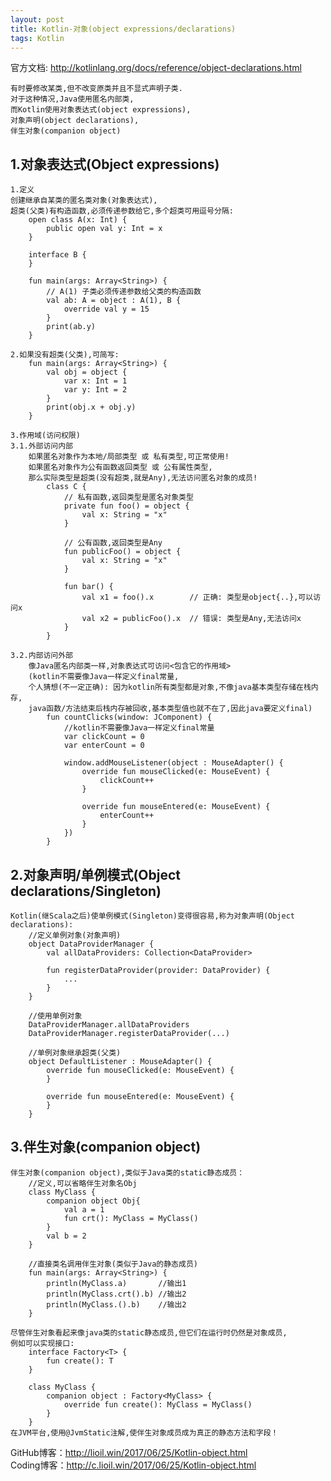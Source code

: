 ```yaml
---
layout: post
title: Kotlin-对象(object expressions/declarations)
tags: Kotlin
---
```

官方文档: http://kotlinlang.org/docs/reference/object-declarations.html
 
    有时要修改某类,但不改变原类并且不显式声明子类.
    对于这种情况,Java使用匿名内部类,
    而Kotlin使用对象表达式(object expressions),
    对象声明(object declarations),
    伴生对象(companion object)

## 1.对象表达式(Object expressions)
    1.定义
    创建继承自某类的匿名类对象(对象表达式),
    超类(父类)有构造函数,必须传递参数给它,多个超类可用逗号分隔:
        open class A(x: Int) {
            public open val y: Int = x
        }

        interface B {            
        }

        fun main(args: Array<String>) {
            // A(1) 子类必须传递参数给父类的构造函数
            val ab: A = object : A(1), B {
                override val y = 15
            }
            print(ab.y)
        }

    2.如果没有超类(父类),可简写:
        fun main(args: Array<String>) {       
            val obj = object {
                var x: Int = 1
                var y: Int = 2
            }
            print(obj.x + obj.y)
        }

    3.作用域(访问权限)
    3.1.外部访问内部
        如果匿名对象作为本地/局部类型 或 私有类型,可正常使用!
        如果匿名对象作为公有函数返回类型 或 公有属性类型,
        那么实际类型是超类(没有超类,就是Any),无法访问匿名对象的成员!
            class C {
                // 私有函数,返回类型是匿名对象类型
                private fun foo() = object {
                    val x: String = "x"
                }

                // 公有函数,返回类型是Any
                fun publicFoo() = object {
                    val x: String = "x"
                }

                fun bar() {
                    val x1 = foo().x        // 正确: 类型是object{..},可以访问x
                    val x2 = publicFoo().x  // 错误: 类型是Any,无法访问x
                }
            }

    3.2.内部访问外部
        像Java匿名内部类一样,对象表达式可访问<包含它的作用域>
        (kotlin不需要像Java一样定义final常量,
        个人猜想(不一定正确): 因为kotlin所有类型都是对象,不像java基本类型存储在栈内存,
        java函数/方法结束后栈内存被回收,基本类型值也就不在了,因此java要定义final)   
            fun countClicks(window: JComponent) {
                //kotlin不需要像Java一样定义final常量
                var clickCount = 0
                var enterCount = 0

                window.addMouseListener(object : MouseAdapter() {
                    override fun mouseClicked(e: MouseEvent) {                         
                        clickCount++
                    }

                    override fun mouseEntered(e: MouseEvent) {
                        enterCount++
                    }
                })           
            }

## 2.对象声明/单例模式(Object declarations/Singleton)
    Kotlin(继Scala之后)使单例模式(Singleton)变得很容易,称为对象声明(Object declarations):
        //定义单例对象(对象声明)
        object DataProviderManager {            
            val allDataProviders: Collection<DataProvider>               

            fun registerDataProvider(provider: DataProvider) {
                ...             
            }
        }

        //使用单例对象
        DataProviderManager.allDataProviders
        DataProviderManager.registerDataProvider(...)

        //单例对象继承超类(父类)
        object DefaultListener : MouseAdapter() {
            override fun mouseClicked(e: MouseEvent) {                
            }

            override fun mouseEntered(e: MouseEvent) {
            }
        }

## 3.伴生对象(companion object)
    伴生对象(companion object),类似于Java类的static静态成员：
        //定义,可以省略伴生对象名Obj
        class MyClass {     
            companion object Obj{
                val a = 1
                fun crt(): MyClass = MyClass()
            }            
            val b = 2
        }
       
        //直接类名调用伴生对象(类似于Java的静态成员)    
        fun main(args: Array<String>) {  
            println(MyClass.a)       //输出1
            println(MyClass.crt().b) //输出2
            println(MyClass.().b)    //输出2
        }

    尽管伴生对象看起来像java类的static静态成员,但它们在运行时仍然是对象成员,    
    例如可以实现接口:
        interface Factory<T> {
            fun create(): T
        }

        class MyClass {
            companion object : Factory<MyClass> {
                override fun create(): MyClass = MyClass()
            }
        }
    在JVM平台,使用@JvmStatic注解,使伴生对象成员成为真正的静态方法和字段！        

GitHub博客：http://lioil.win/2017/06/25/Kotlin-object.html   
Coding博客：http://c.lioil.win/2017/06/25/Kotlin-object.html